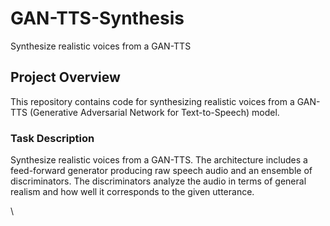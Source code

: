 # GAN-TTS-Synthesis
Synthesize realistic voices from a GAN-TTS


## Project Overview

This repository contains code for synthesizing realistic voices from a GAN-TTS (Generative Adversarial Network for Text-to-Speech) model.

### Task Description

Synthesize realistic voices from a GAN-TTS. The architecture includes a feed-forward generator producing raw speech audio and an ensemble of discriminators.
The discriminators analyze the audio in terms of general realism and how well it corresponds to the given utterance.

\
